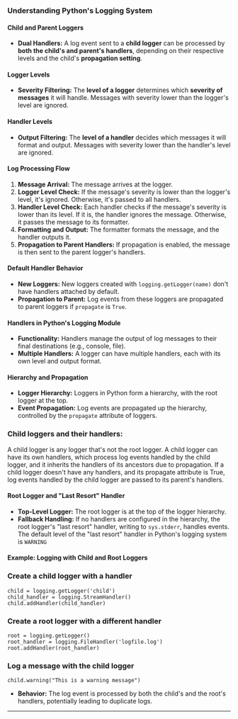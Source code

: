 
### Understanding Python's Logging System

#### Child and Parent Loggers

-   **Dual Handlers:** A log event sent to a **child logger** can be processed by **both the child's and parent's handlers**, depending on their respective levels and the child's **propagation setting**.

#### Logger Levels

-   **Severity Filtering:** The **level of a logger** determines which **severity of messages** it will handle. Messages with severity lower than the logger's level are ignored.

#### Handler Levels

-   **Output Filtering:** The **level of a handler** decides which messages it will format and output. Messages with severity lower than the handler's level are ignored.

#### Log Processing Flow

1.  **Message Arrival:** The message arrives at the logger.
2.  **Logger Level Check:** If the message's severity is lower than the logger's level, it's ignored. Otherwise, it's passed to all handlers.
3.  **Handler Level Check:** Each handler checks if the message's severity is lower than its level. If it is, the handler ignores the message. Otherwise, it passes the message to its formatter.
4.  **Formatting and Output:** The formatter formats the message, and the handler outputs it.
5.  **Propagation to Parent Handlers:** If propagation is enabled, the message is then sent to the parent logger's handlers.

#### Default Handler Behavior

-   **New Loggers:** New loggers created with `logging.getLogger(name)` don't have handlers attached by default.
-   **Propagation to Parent:** Log events from these loggers are propagated to parent loggers if `propagate` is `True`.

#### Handlers in Python's Logging Module

-   **Functionality:** Handlers manage the output of log messages to their final destinations (e.g., console, file).
-   **Multiple Handlers:** A logger can have multiple handlers, each with its own level and output format.

#### Hierarchy and Propagation

-   **Logger Hierarchy:** Loggers in Python form a hierarchy, with the root logger at the top.
-   **Event Propagation:** Log events are propagated up the hierarchy, controlled by the `propagate` attribute of loggers.

### Child loggers and their handlers:

A child logger is any logger that's not the root logger. A child logger can have its own handlers, which process log events handled by the child logger, and it inherits the handlers of its ancestors due to propagation. If a child logger doesn't have any handlers, and its propagate attribute is True, log events handled by the child logger are passed to its parent's handlers.

#### Root Logger and "Last Resort" Handler

-   **Top-Level Logger:** The root logger is at the top of the logger hierarchy.
-   **Fallback Handling:** If no handlers are configured in the hierarchy, the root logger's "last resort" handler, writing to `sys.stderr`, handles events. The default level of the "last resort" handler in Python's logging system is `WARNING`

#### Example: Logging with Child and Root Loggers


### Create a child logger with a handler
```
child = logging.getLogger('child')
child_handler = logging.StreamHandler()
child.addHandler(child_handler)
```

### Create a root logger with a different handler
```
root = logging.getLogger()
root_handler = logging.FileHandler('logfile.log')
root.addHandler(root_handler)
```

### Log a message with the child logger
```
child.warning("This is a warning message")
``` 

-   **Behavior:** The log event is processed by both the child's and the root's handlers, potentially leading to duplicate logs.

----------
